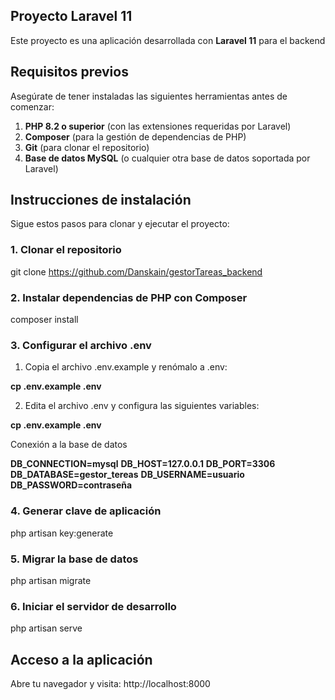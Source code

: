 ## Proyecto Laravel 11

Este proyecto es una aplicación desarrollada con **Laravel 11** para el backend

## Requisitos previos

Asegúrate de tener instaladas las siguientes herramientas antes de comenzar:

1. **PHP 8.2 o superior** (con las extensiones requeridas por Laravel)
2. **Composer** (para la gestión de dependencias de PHP)
3. **Git** (para clonar el repositorio)
4. **Base de datos MySQL** (o cualquier otra base de datos soportada por Laravel)

## Instrucciones de instalación

Sigue estos pasos para clonar y ejecutar el proyecto:

### 1. Clonar el repositorio

git clone https://github.com/Danskain/gestorTareas_backend

### 2. Instalar dependencias de PHP con Composer

composer install

### 3. Configurar el archivo .env

1. Copia el archivo .env.example y renómalo a .env:

**cp .env.example .env**

2. Edita el archivo .env y configura las siguientes variables:

**cp .env.example .env**

Conexión a la base de datos

**DB_CONNECTION=mysql**
**DB_HOST=127.0.0.1**
**DB_PORT=3306**
**DB_DATABASE=gestor_tereas**
**DB_USERNAME=usuario**
**DB_PASSWORD=contraseña**

### 4. Generar clave de aplicación

php artisan key:generate

### 5. Migrar la base de datos

php artisan migrate

### 6. Iniciar el servidor de desarrollo

php artisan serve

## Acceso a la aplicación

Abre tu navegador y visita: http://localhost:8000
